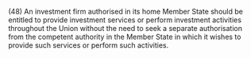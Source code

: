 (48) An investment firm authorised in its home Member State should be entitled to provide investment services or perform investment activities throughout the Union without the need to seek a separate authorisation from the competent authority in the Member State in which it wishes to provide such services or perform such activities.